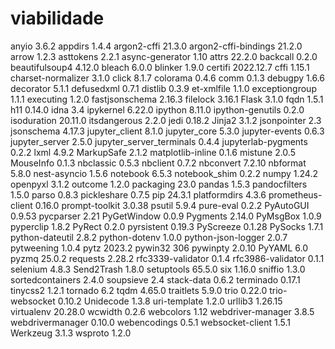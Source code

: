 # viabilidade
anyio                    3.6.2
appdirs                  1.4.4
argon2-cffi              21.3.0
argon2-cffi-bindings     21.2.0
arrow                    1.2.3
asttokens                2.2.1
async-generator          1.10
attrs                    22.2.0
backcall                 0.2.0
beautifulsoup4           4.12.0
bleach                   6.0.0
blinker                  1.9.0
certifi                  2022.12.7
cffi                     1.15.1
charset-normalizer       3.1.0
click                    8.1.7
colorama                 0.4.6
comm                     0.1.3
debugpy                  1.6.6
decorator                5.1.1
defusedxml               0.7.1
distlib                  0.3.9
et-xmlfile               1.1.0
exceptiongroup           1.1.1
executing                1.2.0
fastjsonschema           2.16.3
filelock                 3.16.1
Flask                    3.1.0
fqdn                     1.5.1
h11                      0.14.0
idna                     3.4
ipykernel                6.22.0
ipython                  8.11.0
ipython-genutils         0.2.0
isoduration              20.11.0
itsdangerous             2.2.0
jedi                     0.18.2
Jinja2                   3.1.2
jsonpointer              2.3
jsonschema               4.17.3
jupyter_client           8.1.0
jupyter_core             5.3.0
jupyter-events           0.6.3
jupyter_server           2.5.0
jupyter_server_terminals 0.4.4
jupyterlab-pygments      0.2.2
lxml                     4.9.2
MarkupSafe               2.1.2
matplotlib-inline        0.1.6
mistune                  2.0.5
MouseInfo                0.1.3
nbclassic                0.5.3
nbclient                 0.7.2
nbconvert                7.2.10
nbformat                 5.8.0
nest-asyncio             1.5.6
notebook                 6.5.3
notebook_shim            0.2.2
numpy                    1.24.2
openpyxl                 3.1.2
outcome                  1.2.0
packaging                23.0
pandas                   1.5.3
pandocfilters            1.5.0
parso                    0.8.3
pickleshare              0.7.5
pip                      24.3.1
platformdirs             4.3.6
prometheus-client        0.16.0
prompt-toolkit           3.0.38
psutil                   5.9.4
pure-eval                0.2.2
PyAutoGUI                0.9.53
pycparser                2.21
PyGetWindow              0.0.9
Pygments                 2.14.0
PyMsgBox                 1.0.9
pyperclip                1.8.2
PyRect                   0.2.0
pyrsistent               0.19.3
PyScreeze                0.1.28
PySocks                  1.7.1
python-dateutil          2.8.2
python-dotenv            1.0.0
python-json-logger       2.0.7
pytweening               1.0.4
pytz                     2023.2
pywin32                  306
pywinpty                 2.0.10
PyYAML                   6.0
pyzmq                    25.0.2
requests                 2.28.2
rfc3339-validator        0.1.4
rfc3986-validator        0.1.1
selenium                 4.8.3
Send2Trash               1.8.0
setuptools               65.5.0
six                      1.16.0
sniffio                  1.3.0
sortedcontainers         2.4.0
soupsieve                2.4
stack-data               0.6.2
terminado                0.17.1
tinycss2                 1.2.1
tornado                  6.2
tqdm                     4.65.0
traitlets                5.9.0
trio                     0.22.0
trio-websocket           0.10.2
Unidecode                1.3.8
uri-template             1.2.0
urllib3                  1.26.15
virtualenv               20.28.0
wcwidth                  0.2.6
webcolors                1.12
webdriver-manager        3.8.5
webdrivermanager         0.10.0
webencodings             0.5.1
websocket-client         1.5.1
Werkzeug                 3.1.3
wsproto                  1.2.0
